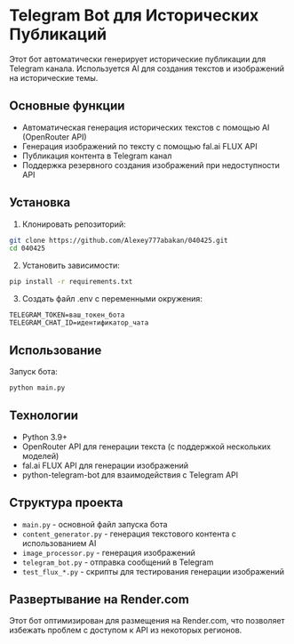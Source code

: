 # Telegram Bot для Исторических Публикаций

Этот бот автоматически генерирует исторические публикации для Telegram канала. Используется AI для создания текстов и изображений на исторические темы.

## Основные функции

- Автоматическая генерация исторических текстов с помощью AI (OpenRouter API)
- Генерация изображений по тексту с помощью fal.ai FLUX API
- Публикация контента в Telegram канал
- Поддержка резервного создания изображений при недоступности API

## Установка

1. Клонировать репозиторий:
```bash
git clone https://github.com/Alexey777abakan/040425.git
cd 040425
```

2. Установить зависимости:
```bash
pip install -r requirements.txt
```

3. Создать файл .env с переменными окружения:
```
TELEGRAM_TOKEN=ваш_токен_бота
TELEGRAM_CHAT_ID=идентификатор_чата
```

## Использование

Запуск бота:
```bash
python main.py
```

## Технологии

- Python 3.9+
- OpenRouter API для генерации текста (с поддержкой нескольких моделей)
- fal.ai FLUX API для генерации изображений
- python-telegram-bot для взаимодействия с Telegram API

## Структура проекта

- `main.py` - основной файл запуска бота
- `content_generator.py` - генерация текстового контента с использованием AI
- `image_processor.py` - генерация изображений
- `telegram_bot.py` - отправка сообщений в Telegram
- `test_flux_*.py` - скрипты для тестирования генерации изображений

## Развертывание на Render.com

Этот бот оптимизирован для размещения на Render.com, что позволяет избежать проблем с доступом к API из некоторых регионов.